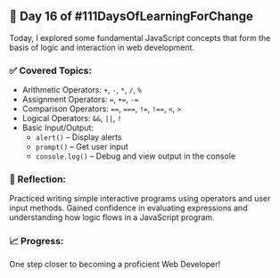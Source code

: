 ## 🚀 Day 16 of #111DaysOfLearningForChange

Today, I explored some fundamental JavaScript concepts that form the basis of logic and interaction in web development.

### ✅ Covered Topics:
- Arithmetic Operators: `+`, `-`, `*`, `/`, `%`
- Assignment Operators: `=`, `+=`, `-=`
- Comparison Operators: `==`, `===`, `!=`, `!==`, `<`, `>`
- Logical Operators: `&&`, `||`, `!`
- Basic Input/Output:
  - `alert()` – Display alerts
  - `prompt()` – Get user input
  - `console.log()` – Debug and view output in the console

### 🧠 Reflection:
Practiced writing simple interactive programs using operators and user input methods. Gained confidence in evaluating expressions and understanding how logic flows in a JavaScript program.

### 📈 Progress:
One step closer to becoming a proficient Web Developer!
